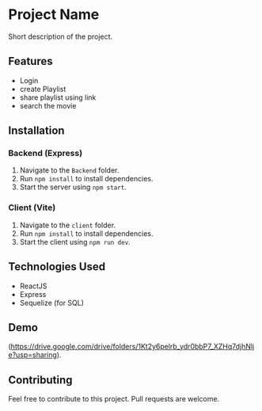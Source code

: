 # Project Name

Short description of the project.

## Features

- Login
- create Playlist
- share playlist using link
- search the movie

## Installation

### Backend (Express)

1. Navigate to the `Backend` folder.
2. Run `npm install` to install dependencies.
3. Start the server using `npm start`.

### Client (Vite)

1. Navigate to the `client` folder.
2. Run `npm install` to install dependencies.
3. Start the client using `npm run dev`.

## Technologies Used

- ReactJS
- Express
- Sequelize (for SQL)

## Demo

 (https://drive.google.com/drive/folders/1Kt2y6pelrb_ydr0bbP7_XZHq7djhNlje?usp=sharing).

## Contributing

Feel free to contribute to this project. Pull requests are welcome.


